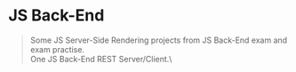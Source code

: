 # JS Back-End
>Some JS Server-Side Rendering projects from JS Back-End exam and exam practise.\
>One JS Back-End REST Server/Client.\
